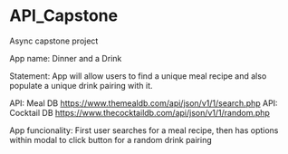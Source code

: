 # API_Capstone
Async capstone project

App name: Dinner and a Drink

Statement: App will allow users to find a unique meal recipe and also populate a unique drink pairing with it.

API: Meal DB  https://www.themealdb.com/api/json/v1/1/search.php
API: Cocktail DB   https://www.thecocktaildb.com/api/json/v1/1/random.php

App funcionality: First user searches for a meal recipe, then has options within modal to click button for a random drink pairing
